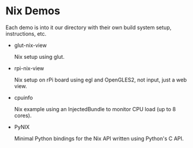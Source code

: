 Nix Demos
=========

Each demo is into it our directory with their own build system setup, instructions, etc.

*   glut-nix-view

    Nix setup using glut.

*   rpi-nix-view

    Nix setup on rPi board using egl and OpenGLES2, not input, just a web view.

*   cpuinfo

    Nix example using an InjectedBundle to monitor CPU load (up to 8 cores).

*   PyNIX

    Minimal Python bindings for the Nix API written using Python's C API.

